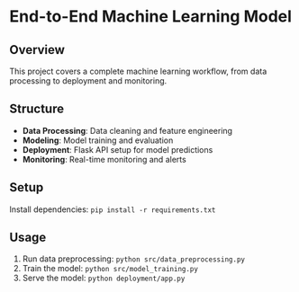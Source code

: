 
# End-to-End Machine Learning Model

## Overview
This project covers a complete machine learning workflow, from data processing to deployment and monitoring.

## Structure
- **Data Processing**: Data cleaning and feature engineering
- **Modeling**: Model training and evaluation
- **Deployment**: Flask API setup for model predictions
- **Monitoring**: Real-time monitoring and alerts

## Setup
Install dependencies: `pip install -r requirements.txt`

## Usage
1. Run data preprocessing: `python src/data_preprocessing.py`
2. Train the model: `python src/model_training.py`
3. Serve the model: `python deployment/app.py`
